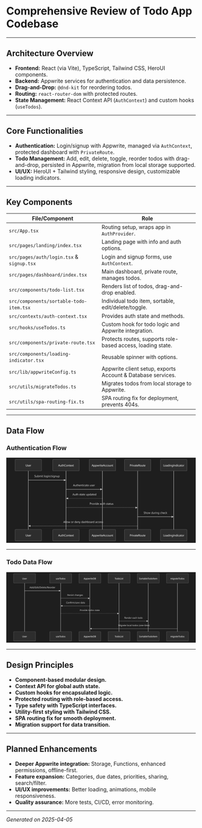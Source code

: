 # Comprehensive Review of Todo App Codebase

---

## Architecture Overview

- **Frontend:** React (via Vite), TypeScript, Tailwind CSS, HeroUI components.
- **Backend:** Appwrite services for authentication and data persistence.
- **Drag-and-Drop:** `@dnd-kit` for reordering todos.
- **Routing:** `react-router-dom` with protected routes.
- **State Management:** React Context API (`AuthContext`) and custom hooks (`useTodos`).

---

## Core Functionalities

- **Authentication:** Login/signup with Appwrite, managed via `AuthContext`, protected dashboard with `PrivateRoute`.
- **Todo Management:** Add, edit, delete, toggle, reorder todos with drag-and-drop, persisted in Appwrite, migration from local storage supported.
- **UI/UX:** HeroUI + Tailwind styling, responsive design, customizable loading indicators.

---

## Key Components

| **File/Component**                     | **Role**                                                                                     |
|----------------------------------------|----------------------------------------------------------------------------------------------|
| `src/App.tsx`                         | Routing setup, wraps app in `AuthProvider`.                                                  |
| `src/pages/landing/index.tsx`         | Landing page with info and auth options.                                                     |
| `src/pages/auth/login.tsx` & `signup.tsx` | Login and signup forms, use `AuthContext`.                                               |
| `src/pages/dashboard/index.tsx`       | Main dashboard, private route, manages todos.                                                |
| `src/components/todo-list.tsx`        | Renders list of todos, drag-and-drop enabled.                                                |
| `src/components/sortable-todo-item.tsx` | Individual todo item, sortable, edit/delete/toggle.                                       |
| `src/contexts/auth-context.tsx`       | Provides auth state and methods.                                                             |
| `src/hooks/useTodos.ts`               | Custom hook for todo logic and Appwrite integration.                                         |
| `src/components/private-route.tsx`    | Protects routes, supports role-based access, loading state.                                  |
| `src/components/loading-indicator.tsx`| Reusable spinner with options.                                                               |
| `src/lib/appwriteConfig.ts`           | Appwrite client setup, exports Account & Database services.                                 |
| `src/utils/migrateTodos.ts`           | Migrates todos from local storage to Appwrite.                                               |
| `src/utils/spa-routing-fix.ts`        | SPA routing fix for deployment, prevents 404s.                                               |

---

## Data Flow

### Authentication Flow

![Authentication Flow Diagram](./authentication_flow.png)

---

### Todo Data Flow

![Todo Data Flow Diagram](./todo_data_flow.png)

---

## Design Principles

- **Component-based modular design.**
- **Context API for global auth state.**
- **Custom hooks for encapsulated logic.**
- **Protected routing with role-based access.**
- **Type safety with TypeScript interfaces.**
- **Utility-first styling with Tailwind CSS.**
- **SPA routing fix for smooth deployment.**
- **Migration support for data transition.**

---

## Planned Enhancements

- **Deeper Appwrite integration:** Storage, Functions, enhanced permissions, offline-first.
- **Feature expansion:** Categories, due dates, priorities, sharing, search/filter.
- **UI/UX improvements:** Better loading, animations, mobile responsiveness.
- **Quality assurance:** More tests, CI/CD, error monitoring.

---

*Generated on 2025-04-05*